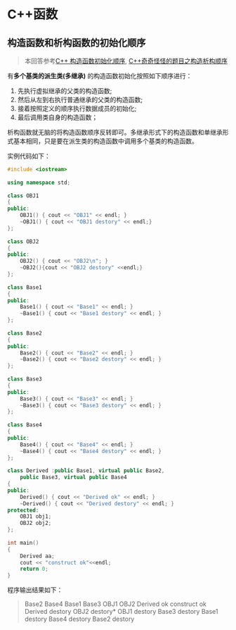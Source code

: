 # C++函数

## 构造函数和析构函数的初始化顺序

> 本回答参考[C++ 构造函数初始化顺序](https://blog.csdn.net/qq_30835655/article/details/66971183), [C++奇奇怪怪的题目之构造析构顺序](http://gaocegege.com/Blog/cpp/cppclass)

有**多个基类的派生类(多继承)** 的构造函数初始化按照如下顺序进行：

1. 先执行虚拟继承的父类的构造函数;
2. 然后从左到右执行普通继承的父类的构造函数;
3. 接着按照定义的顺序执行数据成员的初始化;
4. 最后调用类自身的构造函数；

析构函数就无脑的将构造函数顺序反转即可。多继承形式下的构造函数和单继承形式基本相同，只是要在派生类的构造函数中调用多个基类的构造函数。

实例代码如下：

```c++
#include <iostream>
 
using namespace std;
 
class OBJ1
{
public:
    OBJ1() { cout << "OBJ1" << endl; }
    ~OBJ1() { cout << "OBJ1 destory" << endl;}
};
 
class OBJ2
{
public:
    OBJ2() { cout << "OBJ2\n"; }
    ~OBJ2(){cout << "OBJ2 destory" <<endl;}
};
 
class Base1
{
public:
    Base1() { cout << "Base1" << endl; }
    ~Base1() { cout << "Base1 destory" << endl; }
};
 
class Base2
{
public:
    Base2() { cout << "Base2" << endl; }
    ~Base2() { cout << "Base2 destory" << endl; }
};
 
class Base3
{
public:
    Base3() { cout << "Base3" << endl; }
    ~Base3() { cout << "Base3 destory" << endl; }
};
 
class Base4
{
public:
    Base4() { cout << "Base4" << endl; }
    ~Base4() { cout << "Base4 destory" << endl; }
};
 
class Derived :public Base1, virtual public Base2,
    public Base3, virtual public Base4
{
public:
    Derived() { cout << "Derived ok" << endl; }
    ~Derived() { cout << "Derived destory" << endl; }
protected:
    OBJ1 obj1;
    OBJ2 obj2;
};
 
int main()
{
    Derived aa;
    cout << "construct ok"<<endl;
    return 0;
}
```

程序输出结果如下：

> Base2
> Base4
> Base1
> Base3
> OBJ1
> OBJ2
> Derived ok
> construct ok
> Derived destory
> OBJ2 destory*
> OBJ1 destory
> Base3 destory
> Base1 destory
> Base4 destory
> Base2 destory



